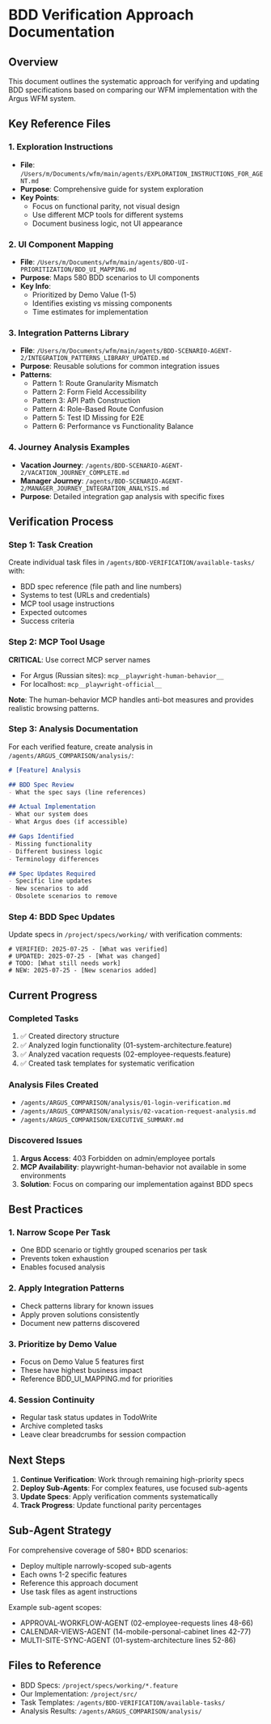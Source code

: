# BDD Verification Approach Documentation

## Overview
This document outlines the systematic approach for verifying and updating BDD specifications based on comparing our WFM implementation with the Argus WFM system.

## Key Reference Files

### 1. Exploration Instructions
- **File**: `/Users/m/Documents/wfm/main/agents/EXPLORATION_INSTRUCTIONS_FOR_AGENT.md`
- **Purpose**: Comprehensive guide for system exploration
- **Key Points**:
  - Focus on functional parity, not visual design
  - Use different MCP tools for different systems
  - Document business logic, not UI appearance

### 2. UI Component Mapping
- **File**: `/Users/m/Documents/wfm/main/agents/BDD-UI-PRIORITIZATION/BDD_UI_MAPPING.md`
- **Purpose**: Maps 580 BDD scenarios to UI components
- **Key Info**:
  - Prioritized by Demo Value (1-5)
  - Identifies existing vs missing components
  - Time estimates for implementation

### 3. Integration Patterns Library
- **File**: `/Users/m/Documents/wfm/main/agents/BDD-SCENARIO-AGENT-2/INTEGRATION_PATTERNS_LIBRARY_UPDATED.md`
- **Purpose**: Reusable solutions for common integration issues
- **Patterns**:
  - Pattern 1: Route Granularity Mismatch
  - Pattern 2: Form Field Accessibility
  - Pattern 3: API Path Construction
  - Pattern 4: Role-Based Route Confusion
  - Pattern 5: Test ID Missing for E2E
  - Pattern 6: Performance vs Functionality Balance

### 4. Journey Analysis Examples
- **Vacation Journey**: `/agents/BDD-SCENARIO-AGENT-2/VACATION_JOURNEY_COMPLETE.md`
- **Manager Journey**: `/agents/BDD-SCENARIO-AGENT-2/MANAGER_JOURNEY_INTEGRATION_ANALYSIS.md`
- **Purpose**: Detailed integration gap analysis with specific fixes

## Verification Process

### Step 1: Task Creation
Create individual task files in `/agents/BDD-VERIFICATION/available-tasks/` with:
- BDD spec reference (file path and line numbers)
- Systems to test (URLs and credentials)
- MCP tool usage instructions
- Expected outcomes
- Success criteria

### Step 2: MCP Tool Usage
**CRITICAL**: Use correct MCP server names
- For Argus (Russian sites): `mcp__playwright-human-behavior__`
- For localhost: `mcp__playwright-official__`

**Note**: The human-behavior MCP handles anti-bot measures and provides realistic browsing patterns.

### Step 3: Analysis Documentation
For each verified feature, create analysis in `/agents/ARGUS_COMPARISON/analysis/`:
```markdown
# [Feature] Analysis

## BDD Spec Review
- What the spec says (line references)

## Actual Implementation
- What our system does
- What Argus does (if accessible)

## Gaps Identified
- Missing functionality
- Different business logic
- Terminology differences

## Spec Updates Required
- Specific line updates
- New scenarios to add
- Obsolete scenarios to remove
```

### Step 4: BDD Spec Updates
Update specs in `/project/specs/working/` with verification comments:
```gherkin
# VERIFIED: 2025-07-25 - [What was verified]
# UPDATED: 2025-07-25 - [What was changed]
# TODO: [What still needs work]
# NEW: 2025-07-25 - [New scenarios added]
```

## Current Progress

### Completed Tasks
1. ✅ Created directory structure
2. ✅ Analyzed login functionality (01-system-architecture.feature)
3. ✅ Analyzed vacation requests (02-employee-requests.feature)
4. ✅ Created task templates for systematic verification

### Analysis Files Created
- `/agents/ARGUS_COMPARISON/analysis/01-login-verification.md`
- `/agents/ARGUS_COMPARISON/analysis/02-vacation-request-analysis.md`
- `/agents/ARGUS_COMPARISON/EXECUTIVE_SUMMARY.md`

### Discovered Issues
1. **Argus Access**: 403 Forbidden on admin/employee portals
2. **MCP Availability**: playwright-human-behavior not available in some environments
3. **Solution**: Focus on comparing our implementation against BDD specs

## Best Practices

### 1. Narrow Scope Per Task
- One BDD scenario or tightly grouped scenarios per task
- Prevents token exhaustion
- Enables focused analysis

### 2. Apply Integration Patterns
- Check patterns library for known issues
- Apply proven solutions consistently
- Document new patterns discovered

### 3. Prioritize by Demo Value
- Focus on Demo Value 5 features first
- These have highest business impact
- Reference BDD_UI_MAPPING.md for priorities

### 4. Session Continuity
- Regular task status updates in TodoWrite
- Archive completed tasks
- Leave clear breadcrumbs for session compaction

## Next Steps

1. **Continue Verification**: Work through remaining high-priority specs
2. **Deploy Sub-Agents**: For complex features, use focused sub-agents
3. **Update Specs**: Apply verification comments systematically
4. **Track Progress**: Update functional parity percentages

## Sub-Agent Strategy

For comprehensive coverage of 580+ BDD scenarios:
- Deploy multiple narrowly-scoped sub-agents
- Each owns 1-2 specific features
- Reference this approach document
- Use task files as agent instructions

Example sub-agent scopes:
- APPROVAL-WORKFLOW-AGENT (02-employee-requests lines 48-66)
- CALENDAR-VIEWS-AGENT (14-mobile-personal-cabinet lines 42-77)
- MULTI-SITE-SYNC-AGENT (01-system-architecture lines 52-86)

## Files to Reference
- BDD Specs: `/project/specs/working/*.feature`
- Our Implementation: `/project/src/`
- Task Templates: `/agents/BDD-VERIFICATION/available-tasks/`
- Analysis Results: `/agents/ARGUS_COMPARISON/analysis/`